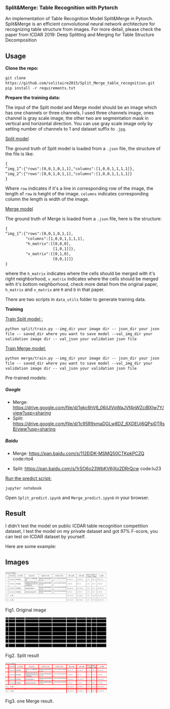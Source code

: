 ### Split&Merge: Table Recognition with Pytorch

An implementation of Table Recognition Model Split&Merge in Pytorch.  Split&Merge is an efficient convolutional neural network architecture for recognizing table structure from images. For more detail, please check the paper from ICDAR 2019: Deep Splitting and Merging for Table Structure Decomposition

## Usage

**Clone the repo:**

```
git clone https://github.com/solitaire2015/Split_Merge_table_recognition.git
pip install -r requirements.txt
```

**Prepare the training data:**

The input of the Split model and Merge model should be an image which has one channels or three channels,  I used three channels image, ones channel is gray scale image, the other two are segmentation mask in vertical and horizontal direction. You can use gray scale image only by setting number of channels to 1 and dataset suffix to `.jpg`.

<u>Split model</u>

The ground truth of Split model is loaded from a `.json`  file, the structure of the file is like:

``````
{
“img_1”:{"rows":[0,0,1,0,1,1],"columns":[1,0,0,1,1,1,1]},
“img_2”:{"rows":[0,0,1,0,1,1],"columns":[1,0,0,1,1,1,1]}
}
``````

Where `row`  indicates if it's a line in corresponding row of the image, the length of `row` is height of the image. `columns` indicates corresponding column the length is width of the image.

<u>Merge model</u>

The ground truth of Merge is loaded from a `.json` file, here is the structure:

``````
{
“img_1”:{"rows":[0,0,1,0,1,1],
		 "columns":[1,0,0,1,1,1,1],
		 "h_matrix":[[0,0,0],
		 			 [1,0,1]]},
		 "v_matrix":[[0,1,0],
		 			 [0,0,1]]}
}
``````

where the `h_matrix` indicates where the cells should be merged with it's right neighborhood, `v_matrix` indicates where the cells should be merged with it's bottom neighborhood, check more detail from the original paper, `h_matrix` and `v_matrix` are `R`  and `D` in that paper.

There are two scripts in `data_utils` folder to generate training data.

**Training**

<u>Train Split model :</u>

``````
python split/train.py --img_dir your image dir -- json_dir your json file -- saved_dir where you want to save model --val_img_dir your validation image dir -- val_json your validation json file
``````

<u>Train Merge model:</u>

``````
python merge/train.py --img_dir your image dir -- json_dir your json file -- saved_dir where you want to save model --val_img_dir your validation image dir -- val_json your validation json file
``````
Pre-trained models:	
##### Google 
* Merge: https://drive.google.com/file/d/1gkc6hV6_06iUlVpWaJVf4nWZciBXlw7Y/view?usp=sharing 
* Split: https://drive.google.com/file/d/1c95R9xmaDGLw8DZ_6XDEUj6QPsi0TRsB/view?usp=sharing
##### Baidu 
* Merge: https://pan.baidu.com/s/112ElDK-MSMQ50CTKpkPCZQ code:rto4

* Split: https://pan.baidu.com/s/1rSO6o23WbKV6jXo2DRrQcw code:lu23

<u>Run the predict script:</u>

``````
jupyter notebook
``````

Open `Split_predict.ipynb` and `Merge_predict.ipynb` in your browser.

## Result

I didn't test the model on public ICDAR table recognition competition dataset, I test the model on my private dataset and got 97% F-score, you can test on ICDAR dataset by yourself.

Here are some example:

## Images

![](images/split_input.png)

Fig1. Original image

![](images/split_output.png)

Fig2. Split result

![](images/merge_example.png)

Fig3. one Merge result.

